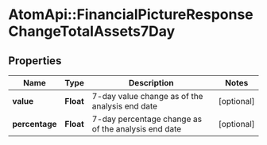 # AtomApi::FinancialPictureResponseChangeTotalAssets7Day

## Properties
Name | Type | Description | Notes
------------ | ------------- | ------------- | -------------
**value** | **Float** | 7-day value change as of the analysis end date | [optional] 
**percentage** | **Float** | 7-day percentage change as of the analysis end date | [optional] 


